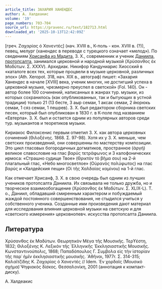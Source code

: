 ```yaml
---
article_title: ЗАХАРИЯ ХАНЕНДЕС
author: А. Халдеакис
volume: '19'
page_numbers: 703-704
source_url: https://pravenc.ru/text/182713.html
downloaded_at: '2025-10-13T12:42:09Z'
---
```


[греч. Ζαχαρίας ὁ Χανεντές] (нач. XVIII в., К-поль - кон. XVIII в. (?)), певец, мелург (ханендес в переводе с турецкого означает «мелод»). По сведениям [Хрисанфа из Мадита](<https://pravenc.ru/text/Хрисанфа из Мадита.html>), З. Х., современник и ученик [Даниила, протопсалта](<https://pravenc.ru/text/Даниила  протопсалта.html>), занимался церковной и народной музыкой (Χρύσανθος ἐκ Μαδύτων. Σ. XXXV). Архидиак. Никифор Кандуниарис Хиосский в «каталоге всех тех, которые процвели в музыке церковной, различных эпох» (Ath. Xeropot. 318, нач. XIX в., автограф) пишет: «Захария Ханендес в начале [XVIII] века, ученик многих, не достигший успеха в церковной музыке, чрезмерно преуспел в светской» (Fol. 140). Он - автор более 100 сочинений, написанных в жанрах тур. музыки, из которых сохранилось (как опубликованных, так и бытующих в устной традиции) только 21 (13 бесте, 3 аыр семаи, 1 аксак семаи, 2 йюрюкь семаи, 1 сяз семаи, 1 пешрев). З. Х. был редактором сборника светских песен, который был опубликован в 1830 г. в К-поле под названием «Евтерпа». З. Х. был и остается одним из популярных авторов среди тур. музыкантов и теоретиков музыки.

Кириакос Филоксенис первым отметил З. Х. как автора церковных сочинений (Θιλοξένης. 1868. Σ. 97-98). Хотя их у З. Х. меньше, чем светских произведений, они совершенны по мастерству композиции. Это цикл гласовых богородичных догматиков, пространное (ἀργή) великое славословие на глас βαρύς τετράφωνος и 3 калофонических ирмоса: «Страшно судище Твое» (Θρικτὸν τὸ βῆμα σου) на 2-й плагальный глас, «Небо многосветлое» (Οὐρανὸς πολύφωτος) на глас βαρύς и «Халдейския пещи» (Οἱ τῆς Χαλδαίας καμίνου) на 1-й глас.

Как отмечает Хрисанф, З. Х. в свою очередь был одним из лучших учеников протопсалта Даниила. Их связывала не только дружба, но и творческое взаимообогащение (Χρύσανθος ἐκ Μαδύτων. Σ. XLIX-L). Т. о., Даниил, обладавший смиренным характером и побуждаемый жаждой постоянного совершенствования, не стыдился учиться у собственного ученика. Созданные ими произведения дают материал для исследования влияния церковной музыки на светскую и для «светского измерения» церковнопевч. искусства протопсалта Даниила.

## Литература

Χρύσανθος ἐκ Μαδύτων. Θεωρητικὸν Μέγα τῆς Μουσικῆς. Τερϒέστη, 1832; Θιλοξένης Κ. Λεξικὸν τῆς ῾Ελληνικῆς ᾿Εκκλησιαστικῆς Μουσικῆς. Κωνσταντινούπολις, 1868; Παπαδόπουλος Γ. Συμβολα εἰς τὴν ἱστορίαν τῆς παρ᾿ ἡμῖν ἐκκλησιαστικῆς μουσικῆς. ᾿Αθῆναι, 1977r. Σ. 314-315; Καλαϊτζίδης Κ. Ζαχαρίας ὁ Χανεντές // Idem. ᾿Εν χορδαῖς (Μουσικὸ σχήμα)̇ Ψηφιακὸς δίσκος. Θεσσαλονίκη, 2001 (аннотация к компакт-диску).

А. Халдеакис
